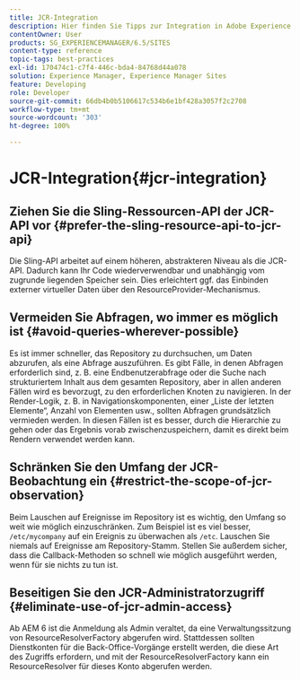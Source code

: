 ```yaml
---
title: JCR-Integration
description: Hier finden Sie Tipps zur Integration in Adobe Experience Manager auf JCR-Ebene.
contentOwner: User
products: SG_EXPERIENCEMANAGER/6.5/SITES
content-type: reference
topic-tags: best-practices
exl-id: 170474c1-c7f4-446c-bda4-84768d44a078
solution: Experience Manager, Experience Manager Sites
feature: Developing
role: Developer
source-git-commit: 66db4b0b5106617c534b6e1bf428a3057f2c2708
workflow-type: tm+mt
source-wordcount: '303'
ht-degree: 100%

---
```


# JCR-Integration{#jcr-integration}

## Ziehen Sie die Sling-Ressourcen-API der JCR-API vor {#prefer-the-sling-resource-api-to-jcr-api}

Die Sling-API arbeitet auf einem höheren, abstrakteren Niveau als die JCR-API. Dadurch kann Ihr Code wiederverwendbar und unabhängig vom zugrunde liegenden Speicher sein. Dies erleichtert ggf. das Einbinden externer virtueller Daten über den ResourceProvider-Mechanismus.

## Vermeiden Sie Abfragen, wo immer es möglich ist {#avoid-queries-wherever-possible}

Es ist immer schneller, das Repository zu durchsuchen, um Daten abzurufen, als eine Abfrage auszuführen. Es gibt Fälle, in denen Abfragen erforderlich sind, z. B. eine Endbenutzerabfrage oder die Suche nach strukturiertem Inhalt aus dem gesamten Repository, aber in allen anderen Fällen wird es bevorzugt, zu den erforderlichen Knoten zu navigieren. In der Render-Logik, z. B. in Navigationskomponenten, einer „Liste der letzten Elemente“, Anzahl von Elementen usw., sollten Abfragen grundsätzlich vermieden werden. In diesen Fällen ist es besser, durch die Hierarchie zu gehen oder das Ergebnis vorab zwischenzuspeichern, damit es direkt beim Rendern verwendet werden kann.

## Schränken Sie den Umfang der JCR-Beobachtung ein {#restrict-the-scope-of-jcr-observation}

Beim Lauschen auf Ereignisse im Repository ist es wichtig, den Umfang so weit wie möglich einzuschränken. Zum Beispiel ist es viel besser, `/etc/mycompany` auf ein Ereignis zu überwachen als `/etc`. Lauschen Sie niemals auf Ereignisse am Repository-Stamm. Stellen Sie außerdem sicher, dass die Callback-Methoden so schnell wie möglich ausgeführt werden, wenn für sie nichts zu tun ist.

## Beseitigen Sie den JCR-Administratorzugriff {#eliminate-use-of-jcr-admin-access}

Ab AEM 6 ist die Anmeldung als Admin veraltet, da eine Verwaltungssitzung von ResourceResolverFactory abgerufen wird. Stattdessen sollten Dienstkonten für die Back-Office-Vorgänge erstellt werden, die diese Art des Zugriffs erfordern, und mit der ResourceResolverFactory kann ein ResourceResolver für dieses Konto abgerufen werden.

